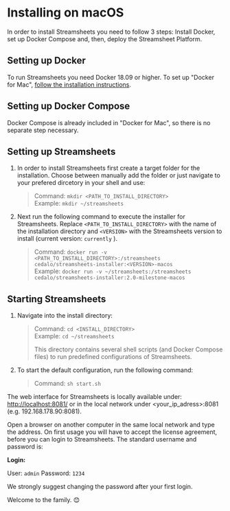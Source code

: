 # Installing on macOS

In order to install Streamsheets you need to follow 3 steps: Install
Docker, set up Docker Compose and, then, deploy the Streamsheet
Platform.

## Setting up Docker

To run Streamsheets you need Docker 18.09 or higher. To set up "Docker
for Mac", [follow the installation
instructions](https://docs.docker.com/docker-for-mac/install/).

## Setting up Docker Compose

Docker Compose is already included in "Docker for Mac", so there is no
separate step necessary.

## Setting up Streamsheets

1.  In order to install Streamsheets first create a target folder for
    the installation. Choose between manually add the folder or just
    navigate to your prefered dircetory in your shell and use:

    > Command: `mkdir <PATH_TO_INSTALL_DIRECTORY>`  
    > Example: `mkdir ~/streamsheets`

2.  Next run the following command to execute the installer for
    Streamsheets. Replace `<PATH_TO_INSTALL_DIRECTORY>` with the name of
    the installation directory and `<VERSION>` with the Streamsheets
    version to install (current version: `currently` ).

    > Command:
    > `docker run -v <PATH_TO_INSTALL_DIRECTORY>:/streamsheets cedalo/streamsheets-installer:<VERSION>-macos`  
    > Example:
    > `docker run -v ~/streamsheets:/streamsheets cedalo/streamsheets-installer:2.0-milestone-macos`

## Starting Streamsheets

1.  Navigate into the install directory:

    > Command: `cd <INSTALL_DIRECTORY>`  
    > Example: `cd ~/streamsheets`
    >
    > This directory contains several shell scripts (and Docker Compose
    > files) to run predefined configurations of Streamsheets.

2.  To start the default configuration, run the following command:

    > Command: `sh start.sh`

The web interface for Streamsheets is locally available under:
<http://localhost:8081/> or in the local network under
&lt;your\_ip\_adress&gt;:8081 (e.g. 192.168.178.90:8081).

Open a browser on another computer in the same local network and type
the address. On first usage you will have to accept the license
agreement, before you can login to Streamsheets. The standard username
and password is:

**Login:**

User: `admin` Password: `1234`

We strongly suggest changing the password after your first login.

Welcome to the family. 😊
